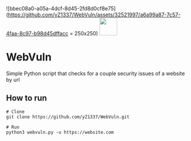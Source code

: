 ![bbec08a0-a05a-4dcf-8d45-2fd8d0cf8e75](https://github.com/yZ1337/WebVuln/assets/32521997/a6a99a87-7c57-4faa-8c97-b98d45dffacc = 250x250)
<img src="[https://github.com/favicon.ico](https://github-production-user-asset-6210df.s3.amazonaws.com/32521997/331133359-a6a99a87-7c57-4faa-8c97-b98d45dffacc.jpg)" width="48">

# WebVuln
Simple Python script that checks for a couple security issues of a website by url

## How to run
```
# Clone
git clone https://github.com/yZ1337/WebVuln.git

# Run
python3 webvuln.py -u https://website.com
```
